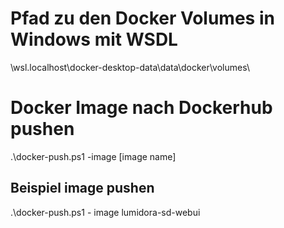 # Pfad zu den Docker Volumes in Windows mit WSDL
\\wsl.localhost\docker-desktop-data\data\docker\volumes\

# Docker Image nach Dockerhub pushen
.\docker-push.ps1 -image [image name]
## Beispiel image pushen
.\docker-push.ps1 -
image lumidora-sd-webui